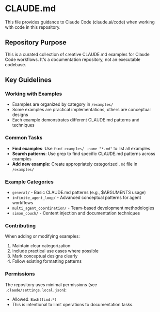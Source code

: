 # CLAUDE.md

This file provides guidance to Claude Code (claude.ai/code) when working with code in this repository.

## Repository Purpose
This is a curated collection of creative CLAUDE.md examples for Claude Code workflows. It's a documentation repository, not an executable codebase.

## Key Guidelines

### Working with Examples
- Examples are organized by category in `/examples/`
- Some examples are practical implementations, others are conceptual designs
- Each example demonstrates different CLAUDE.md patterns and techniques

### Common Tasks
- **Find examples**: Use `find examples/ -name "*.md"` to list all examples
- **Search patterns**: Use grep to find specific CLAUDE.md patterns across examples
- **Add new example**: Create appropriately categorized `.md` file in `/examples/`

### Example Categories
- `general/` - Basic CLAUDE.md patterns (e.g., $ARGUMENTS usage)
- `infinite_agent_loop/` - Advanced conceptual patterns for agent workflows
- `multi_agent_coordination/` - Team-based development methodologies
- `simon_couch/` - Content injection and documentation techniques

### Contributing
When adding or modifying examples:
1. Maintain clear categorization
2. Include practical use cases where possible
3. Mark conceptual designs clearly
4. Follow existing formatting patterns

### Permissions
The repository uses minimal permissions (see `.claude/settings.local.json`):
- Allowed: `Bash(find:*)`
- This is intentional to limit operations to documentation tasks